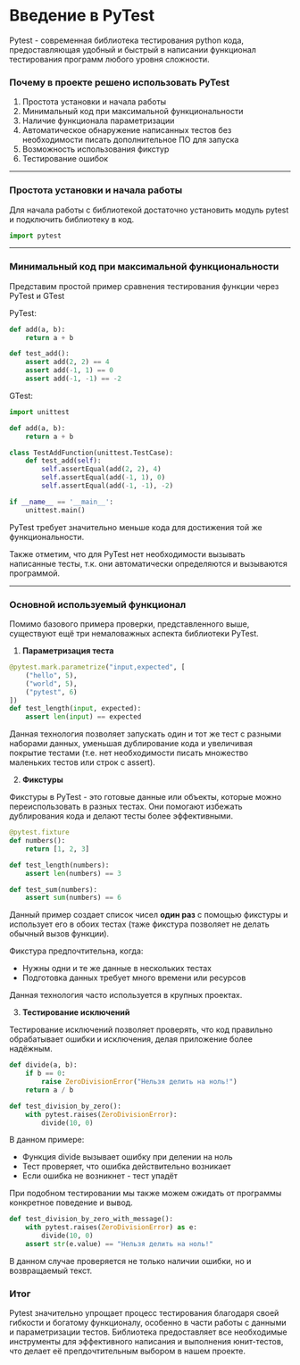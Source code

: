 # Введение в PyTest
Pytest - современная библиотека тестирования python кода, предоставляющая удобный и быстрый в написании функционал тестирования программ любого уровня сложности. 

###  Почему в проекте решено использовать PyTest

1. Простота установки и начала работы
2. Минимальный код при максимальной функциональности
3. Наличие функционала параметризации 
4. Автоматическое обнаружение написанных тестов без необходимости писать дополнительное ПО для запуска 
5. Возможность использования фикстур
6. Тестирование ошибок
***

### Простота установки и начала работы

Для начала работы с библиотекой достаточно установить модуль pytest и подключить библиотеку в код.

```python
import pytest
```
***

### Минимальный код при максимальной функциональности

Представим простой пример сравнения тестирования функции через PyTest и GTest


PyTest:

```python
def add(a, b):
    return a + b

def test_add():
    assert add(2, 2) == 4
    assert add(-1, 1) == 0
    assert add(-1, -1) == -2
```

GTest:

```python
import unittest

def add(a, b):
    return a + b

class TestAddFunction(unittest.TestCase):
    def test_add(self):
        self.assertEqual(add(2, 2), 4)
        self.assertEqual(add(-1, 1), 0)
        self.assertEqual(add(-1, -1), -2)

if __name__ == '__main__':
    unittest.main()
```

PyTest требует значительно меньше кода для достижения той же функциональности.

Также отметим, что для PyTest нет необходимости вызывать написанные тесты, т.к. они автоматически определяются и вызываются программой.
***

###  Основной используемый функционал

Помимо базового примера проверки, представленного выше, существуют ещё три немаловажных аспекта библиотеки PyTest.

1. **Параметризация теста**

```python
@pytest.mark.parametrize("input,expected", [
    ("hello", 5),
    ("world", 5),
    ("pytest", 6)
])
def test_length(input, expected):
    assert len(input) == expected
```

Данная технология позволяет запускать один и тот же тест с разными наборами данных, уменьшая дублирование кода и увеличивая покрытие тестами (т.е. нет необходимости писать множество маленьких тестов или строк с assert).

2. **Фикстуры**

Фикстуры в PyTest - это готовые данные или объекты, которые можно переиспользовать в разных тестах. Они помогают избежать дублирования кода и делают тесты более эффективными.

```python
@pytest.fixture
def numbers():
    return [1, 2, 3]

def test_length(numbers):
    assert len(numbers) == 3

def test_sum(numbers):
    assert sum(numbers) == 6
```

Данный пример создает список чисел **один раз** с помощью фикстуры и использует его в обоих тестах (таже фикстура позволяет не делать обычный вызов функции). 

Фикстура предпочтительна, когда:

* Нужны одни и те же данные в нескольких тестах
* Подготовка данных требует много времени или ресурсов

Данная технология часто используется в крупных проектах.

3. **Тестирование исключений**

Тестирование исключений позволяет проверять, что код правильно обрабатывает ошибки и исключения, делая приложение более надёжным.

```python
def divide(a, b):
    if b == 0:
        raise ZeroDivisionError("Нельзя делить на ноль!")
    return a / b

def test_division_by_zero():
    with pytest.raises(ZeroDivisionError):
        divide(10, 0)
```

В данном примере:

* Функция divide вызывает ошибку при делении на ноль
* Тест проверяет, что ошибка действительно возникает
* Если ошибка не возникнет - тест упадёт

При подобном тестировании мы также можем ожидать от программы конкретное поведение и вывод.

```python
def test_division_by_zero_with_message():
    with pytest.raises(ZeroDivisionError) as e:
        divide(10, 0)
    assert str(e.value) == "Нельзя делить на ноль!"
```

В данном случае проверяется не только наличии ошибки, но и возвращаемый текст.

### Итог

Pytest значительно упрощает процесс тестирования благодаря своей гибкости и богатому функционалу, особенно в части работы с данными и параметризации тестов. Библиотека предоставляет все необходимые инструменты для эффективного написания и выполнения юнит-тестов, что делает её препдочтительным выбором в нашем проекте.
